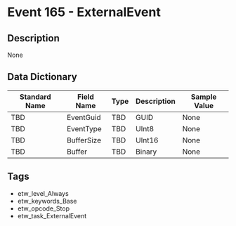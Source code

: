 # Event 165 - ExternalEvent

## Description
None

## Data Dictionary
|Standard Name|Field Name|Type|Description|Sample Value|
|---|---|---|---|---|
|TBD|EventGuid|TBD|GUID|None|None|
|TBD|EventType|TBD|UInt8|None|None|
|TBD|BufferSize|TBD|UInt16|None|None|
|TBD|Buffer|TBD|Binary|None|None|

## Tags
* etw_level_Always
* etw_keywords_Base
* etw_opcode_Stop
* etw_task_ExternalEvent